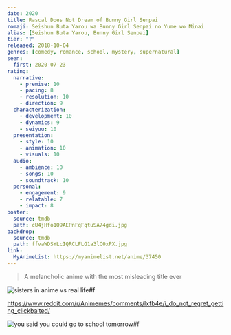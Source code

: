 ```yaml
---
date: 2020
title: Rascal Does Not Dream of Bunny Girl Senpai
romaji: Seishun Buta Yarou wa Bunny Girl Senpai no Yume wo Minai
alias: [Seishun Buta Yarou, Bunny Girl Senpai]
tier: "?"
released: 2018-10-04
genres: [comedy, romance, school, mystery, supernatural]
seen:
  first: 2020-07-23
rating:
  narrative:
    - premise: 10
    - pacing: 8
    - resolution: 10
    - direction: 9
  characterization:
    - development: 10
    - dynamics: 9
    - seiyuu: 10
  presentation:
    - style: 10
    - animation: 10
    - visuals: 10
  audio:
    - ambience: 10
    - songs: 10
    - soundtrack: 10
  personal:
    - engagement: 9
    - relatable: 7
    - impact: 8
poster:
  source: tmdb
  path: cU4jHfo1Q9AEPnFqFqtuSA74gdi.jpg
backdrop:
  source: tmdb
  path: ffvaWDSYLcIQRCLFLG1a3lC0xPX.jpg
link:
  MyAnimeList: https://myanimelist.net/anime/37450
---
```


> A melancholic anime with the most misleading title ever

![sisters in anime vs real life#f](https://i.redd.it/426yvo4gn7g61.jpg "[[Reddit](https://www.reddit.com/r/Animemes/comments/lf74m7/its_a_terrible_day_for_rain/)] A terrible day for rain")

<https://www.reddit.com/r/Animemes/comments/lxfb4e/i_do_not_regret_getting_clickbaited/>

![you said you could go to school tomorrow#f](https://i.redd.it/8p0kn0nofmg61.jpg "[[Reddit](https://www.reddit.com/r/Animemes/comments/lgqbpr/i_went_in_expecting_anime_tiddies_and_i_left_with/)] Went in expecting anime tiddies and left with crippling depression")
